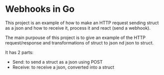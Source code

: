 # Webhooks in Go

This project is an example of how to make an HTTP request sending struct as a json and how to receive it, process it and react (send a webhook).

The main purpouse of this project is to give an example of the HTTP request/response and transformations of struct to json nd json to struct.

It has 2 parts:

* Send: to send a struct as a json using POST
* Receive: to receive a json, converted into a struct
